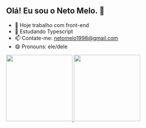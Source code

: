 ## Olá! Eu sou o Neto Melo. 👋

- 🔭 Hoje trabalho com front-end
- 🌱 Estudando Typescript
- 📫 Contate-me: netomelo1998@gmail.com
- 😄 Pronouns: ele/dele

<div>
  <a href="https://github.com/netomeloo">
  <img height="180em" src="https://github-readme-stats.vercel.app/api?username=netomeloo&show_icons=true&theme=dark"/>
  <img height="180em" src="https://github-readme-stats.vercel.app/api/top-langs/?username=netomeloo&layout=compact&theme=dark"/>
</div>
